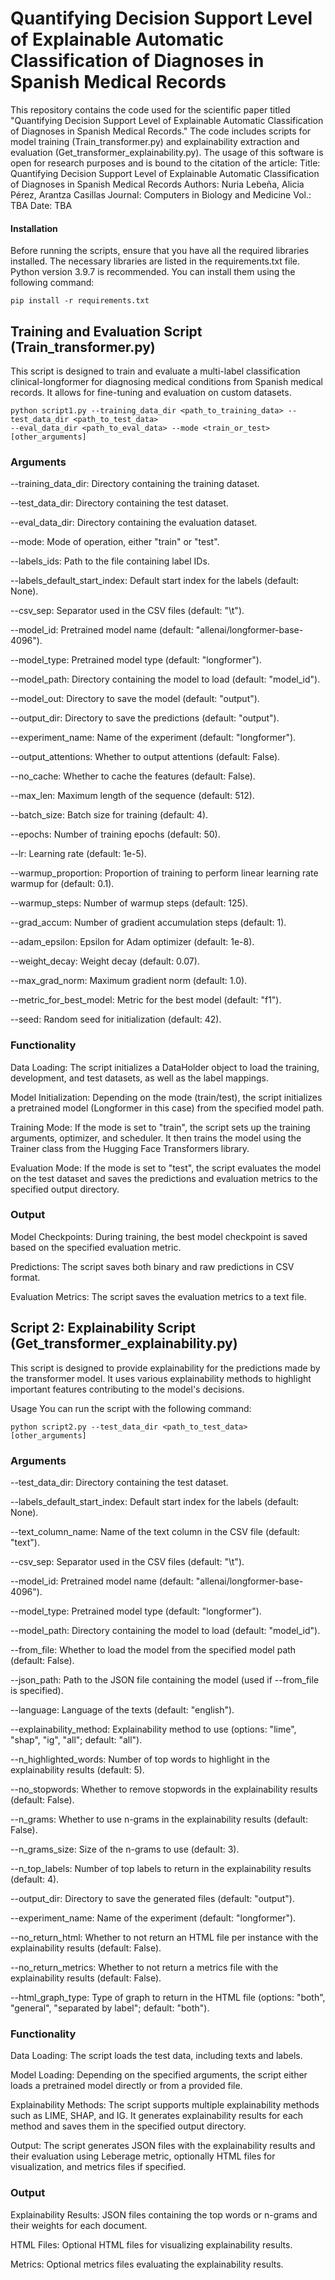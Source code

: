 # Quantifying Decision Support Level of Explainable Automatic Classification of Diagnoses in Spanish Medical Records
This repository contains the code used for the scientific paper titled "Quantifying Decision Support Level of 
Explainable Automatic Classification of Diagnoses in Spanish Medical Records." The code includes scripts for 
model training (Train_transformer.py) and explainability extraction and evaluation (Get_transformer_explainability.py). The usage of this software is open for research purposes and is bound to the citation of the article:
Title: Quantifying Decision Support Level of Explainable Automatic Classification of Diagnoses in Spanish Medical Records
Authors: Nuria Lebeña, Alicia Pérez, Arantza Casillas
Journal: Computers in Biology and Medicine
Vol.: TBA
Date: TBA

#### Installation
Before running the scripts, ensure that you have all the required libraries installed. The necessary libraries are 
listed in the requirements.txt file. Python version 3.9.7 is recommended. You can install them using the following 
command:

```pip install -r requirements.txt```

## Training and Evaluation Script (Train_transformer.py)
This script is designed to train and evaluate a multi-label classification clinical-longformer for diagnosing medical 
conditions from Spanish medical records. It allows for fine-tuning and evaluation on custom datasets.

```
python script1.py --training_data_dir <path_to_training_data> --test_data_dir <path_to_test_data> 
--eval_data_dir <path_to_eval_data> --mode <train_or_test> [other_arguments]

```

### Arguments

--training_data_dir: Directory containing the training dataset.

--test_data_dir: Directory containing the test dataset.

--eval_data_dir: Directory containing the evaluation dataset.

--mode: Mode of operation, either "train" or "test".

--labels_ids: Path to the file containing label IDs.

--labels_default_start_index: Default start index for the labels (default: None).

--csv_sep: Separator used in the CSV files (default: "\t").

--model_id: Pretrained model name (default: "allenai/longformer-base-4096").

--model_type: Pretrained model type (default: "longformer").

--model_path: Directory containing the model to load (default: "model_id").

--model_out: Directory to save the model (default: "output").

--output_dir: Directory to save the predictions (default: "output").

--experiment_name: Name of the experiment (default: "longformer").

--output_attentions: Whether to output attentions (default: False).

--no_cache: Whether to cache the features (default: False).

--max_len: Maximum length of the sequence (default: 512).

--batch_size: Batch size for training (default: 4).

--epochs: Number of training epochs (default: 50).

--lr: Learning rate (default: 1e-5).

--warmup_proportion: Proportion of training to perform linear learning rate warmup for (default: 0.1).

--warmup_steps: Number of warmup steps (default: 125).

--grad_accum: Number of gradient accumulation steps (default: 1).

--adam_epsilon: Epsilon for Adam optimizer (default: 1e-8).

--weight_decay: Weight decay (default: 0.07).

--max_grad_norm: Maximum gradient norm (default: 1.0).

--metric_for_best_model: Metric for the best model (default: "f1").

--seed: Random seed for initialization (default: 42).

### Functionality
Data Loading: The script initializes a DataHolder object to load the training, development, and test datasets, as well
as the label mappings.

Model Initialization: Depending on the mode (train/test), the script initializes a pretrained model (Longformer in this 
case) from the specified model path.

Training Mode: If the mode is set to "train", the script sets up the training arguments, optimizer, and scheduler. It 
then trains the model using the Trainer class from the Hugging Face Transformers library.

Evaluation Mode: If the mode is set to "test", the script evaluates the model on the test dataset and saves the 
predictions and evaluation metrics to the specified output directory.
### Output
Model Checkpoints: During training, the best model checkpoint is saved based on the specified evaluation metric.

Predictions: The script saves both binary and raw predictions in CSV format.

Evaluation Metrics: The script saves the evaluation metrics to a text file.


## Script 2: Explainability Script (Get_transformer_explainability.py)
This script is designed to provide explainability for the predictions made by the transformer model. It uses various
explainability methods to highlight important features contributing to the model's decisions.

Usage
You can run the script with the following command:
```
python script2.py --test_data_dir <path_to_test_data> [other_arguments]
```

### Arguments
--test_data_dir: Directory containing the test dataset.

--labels_default_start_index: Default start index for the labels (default: None).

--text_column_name: Name of the text column in the CSV file (default: "text").

--csv_sep: Separator used in the CSV files (default: "\t").

--model_id: Pretrained model name (default: "allenai/longformer-base-4096").

--model_type: Pretrained model type (default: "longformer").

--model_path: Directory containing the model to load (default: "model_id").

--from_file: Whether to load the model from the specified model path (default: False).

--json_path: Path to the JSON file containing the model (used if --from_file is specified).

--language: Language of the texts (default: "english").

--explainability_method: Explainability method to use (options: "lime", "shap", "ig", "all"; default: "all").

--n_highlighted_words: Number of top words to highlight in the explainability results (default: 5).

--no_stopwords: Whether to remove stopwords in the explainability results (default: False).

--n_grams: Whether to use n-grams in the explainability results (default: False).

--n_grams_size: Size of the n-grams to use (default: 3).

--n_top_labels: Number of top labels to return in the explainability results (default: 4).

--output_dir: Directory to save the generated files (default: "output").

--experiment_name: Name of the experiment (default: "longformer").

--no_return_html: Whether to not return an HTML file per instance with the explainability results (default: False).

--no_return_metrics: Whether to not return a metrics file with the explainability results (default: False).

--html_graph_type: Type of graph to return in the HTML file (options: "both", "general", "separated by label"; default: "both").

### Functionality
Data Loading: The script loads the test data, including texts and labels.

Model Loading: Depending on the specified arguments, the script either loads a pretrained model directly or from a
provided file.

Explainability Methods: The script supports multiple explainability methods such as LIME, SHAP, and IG. It generates
explainability results for each method and saves them in the specified output directory.

Output: The script generates JSON files with the explainability results and their evaluation using Leberage metric,
optionally HTML files for visualization, 
and metrics files if specified.

### Output
Explainability Results: JSON files containing the top words or n-grams and their weights for each document.

HTML Files: Optional HTML files for visualizing explainability results.

Metrics: Optional metrics files evaluating the explainability results.
